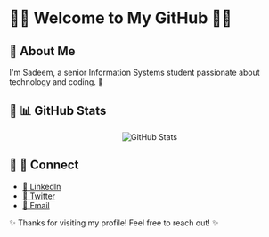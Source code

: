 # 🌸🌺 Welcome to My GitHub 🌺🌸

## 💖 About Me
I'm Sadeem, a senior Information Systems student passionate about technology and coding. 🌼

## 🌷 📊 GitHub Stats
<p align="center">
  <img src="https://github-readme-stats.vercel.app/api?username=Sadeemm0&show_icons=true&theme=radical&hide_border=true&bg_color=ffccf9&title_color=ff4f9c&icon_color=ff4f9c&text_color=ff69b4" alt="GitHub Stats" />
</p>

## 🌹 🌟 Connect
- [🌷 LinkedIn](your_linkedin_profile)
- [🌻 Twitter](your_twitter_profile)
- [🌸 Email](mailto:sadeemasiri21@gmail.com)

✨ Thanks for visiting my profile! Feel free to reach out! ✨